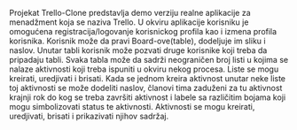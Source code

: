Projekat Trello-Clone predstavlja demo verziju realne aplikacije za menadžment koja se naziva Trello. U okviru aplikacije korisniku je 
omogućena registracija/logovanje korisnickog profila kao i izmena profila korisnika.
Korisnik može da pravi Board-ove(table), dodeljuje im sliku i naslov. Unutar tabli korisnik može pozvati druge korisnike koji treba da pripadaju tabli. Svaka tabla može da sadrži neograničen broj listi
u kojima se nalaze aktivnosti koji treba ispuniti u okviru nekog procesa. Liste se mogu kreirati, uredjivati i brisati. Kada se jednom kreira aktivnost unutar neke liste toj aktivnosti se
može dodeliti naslov, članovi tima zaduženi za tu aktivnost krajnji rok do kog se treba završiti aktivnost i labele sa različitim bojama koji mogu simbolizovati status te aktivnosti.
Aktivnosti se mogu kreirati, uredjivati, brisati i prikazivati njihov sadržaj.
